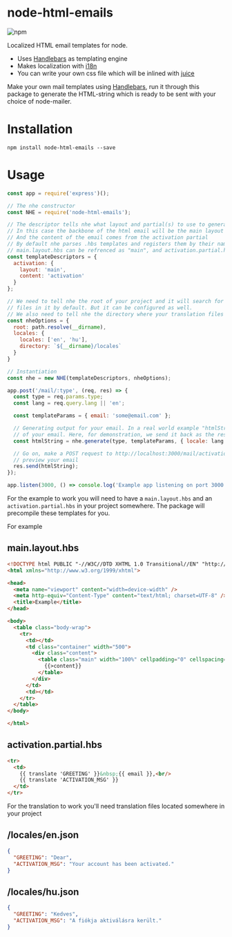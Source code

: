 # node-html-emails 
![npm](https://img.shields.io/npm/l/express.svg)

Localized HTML email templates for node.

* Uses [Handlebars](http://handlebarsjs.com/) as templating engine
* Makes localization with [i18n](https://github.com/mashpie/i18n-node)
* You can write your own css file which will be inlined with [juice](https://github.com/Automattic/juice)

Make your own mail templates using [Handlebars](http://handlebarsjs.com/), run it through this package to generate the HTML-string which is ready to be sent with your choice of node-mailer.

# Installation

```
npm install node-html-emails --save
```

# Usage

```js
const app = require('express')();

// The nhe constructor
const NHE = require('node-html-emails');

// The descriptor tells nhe what layout and partial(s) to use to generate the template
// In this case the backbone of the html email will be the main layout
// And the content of the email comes from the activation partial
// By default nhe parses .hbs templates and registers them by their names. E.g 
// main.layout.hbs can be refrenced as "main", and activation.partial.hbs as activation so on..
const templateDescriptors = {
  activation: {
    layout: 'main',
    content: 'activation'
  }
};

// We need to tell nhe the root of your project and it will search for *.layout.hbs and *.partial.hbs
// files in it by default. But it can be configured as well.
// We also need to tell nhe the directory where your translation files are held
const nheOptions = {
  root: path.resolve(__dirname),
  locales: {
    locales: ['en', 'hu'],
    directory: `${__dirname}/locales`
  }
}

// Instantiation
const nhe = new NHE(templateDescriptors, nheOptions);

app.post('/mail/:type', (req, res) => {
  const type = req.params.type;
  const lang = req.query.lang || 'en';

  const templateParams = { email: 'some@email.com' };

  // Generating output for your email. In a real world example "htmlString" will be used as the body
  // of your email. Here, for demonstration, we send it back as the response for the request.
  const htmlString = nhe.generate(type, templateParams, { locale: lang });

  // Go on, make a POST request to http://localhost:3000/mail/activation?lang=en|hu in postman to
  // preview your email
  res.send(htmlString);
});

app.listen(3000, () => console.log('Example app listening on port 3000!'));
```
For the example to work you will need to have a `main.layout.hbs` and an `activation.partial.hbs` in your project somewhere. The package will precompile these templates for you.

For example 

## main.layout.hbs

```html
<!DOCTYPE html PUBLIC "-//W3C//DTD XHTML 1.0 Transitional//EN" "http://www.w3.org/TR/xhtml1/DTD/xhtml1-transitional.dtd">
<html xmlns="http://www.w3.org/1999/xhtml">

<head>
  <meta name="viewport" content="width=device-width" />
  <meta http-equiv="Content-Type" content="text/html; charset=UTF-8" />
  <title>Example</title>
</head>

<body>
  <table class="body-wrap">
    <tr>
      <td></td>
      <td class="container" width="500">
        <div class="content">
          <table class="main" width="100%" cellpadding="0" cellspacing="0">
            {{>content}}
          </table>
        </div>
      </td>
      <td></td>
    </tr>
  </table>
</body>

</html>
```

## activation.partial.hbs

```html
<tr>
  <td>
    {{ translate 'GREETING' }}&nbsp;{{ email }},<br/>
    {{ translate 'ACTIVATION_MSG' }}
  </td>
</tr>
```

For the translation to work you'll need translation files located somewhere in your project

## /locales/en.json

```json
{
  "GREETING": "Dear",
  "ACTIVATION_MSG": "Your account has been activated."
}
```

## /locales/hu.json

```json
{
  "GREETING": "Kedves",
  "ACTIVATION_MSG": "A fiókja aktiválásra került."
}
```